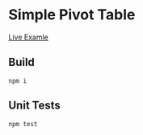 # Simple Pivot Table

[Live Examle](https://chernomord.github.io/simplePivotTable/)

## Build

```
npm i
```

## Unit Tests

```
npm test
```